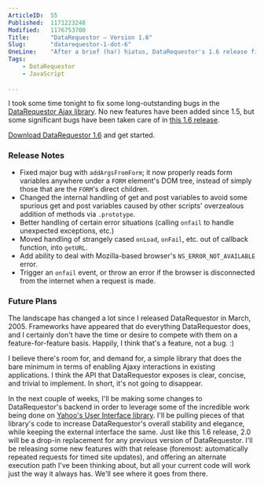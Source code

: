 ```yaml
---
ArticleID:  55
Published:  1171223248
Modified:   1176753700
Title:      "DataRequestor — Version 1.6"
Slug:       "datarequestor-1-dot-6"
OneLine:    "After a brief (ha!) hiatus, DataRequestor's 1.6 release fixes many outstanding bugs.  Grab it now!"
Tags:       
    - DataRequestor
    - JavaScript

...
```

I took some time tonight to fix some long-outstanding bugs in the [DataRequestor Ajax library][datarequestor].  No new features have been added since 1.5, but some significant bugs have been taken care of in [this 1.6 release][download].

[Download DataRequestor 1.6][download] and get started.

### Release Notes ###

*   Fixed major bug with `addArgsFromForm`; it now properly reads form variables anywhere under a `FORM` element's DOM tree, instead of simply those that are the `FORM`'s direct children.
*   Changed the internal handling of get and post variables to avoid some spurious get and post variables caused by other scripts' overzealous addition of methods via `.prototype`.
*   Better handling of certain error situations (calling `onfail` to handle unexpected exceptions, etc.)
*   Moved handling of strangely cased `onLoad`, `onFail`, etc. out of callback function, into `getURL`.
*   Add ability to deal with Mozilla-based browser's `NS_ERROR_NOT_AVAILABLE` error.
*   Trigger an `onfail` event, or throw an error if the browser is disconnected from the internet when a request is made.

### Future Plans ###

The landscape has changed a lot since I released DataRequestor in March, 2005.  Frameworks have appeared that do everything DataRequestor does, and I certainly don't have the time or desire to compete with them on a feature-for-feature basis.  Happily, I think that's a feature, not a bug.  :)

I believe there's room for, and demand for, a simple library that does the bare minimum in terms of enabling Ajaxy interactions in existing applications.  I think the API that DataRequestor exposes is clear, concise, and trivial to implement.  In short, it's not going to disappear.

In the next couple of weeks, I'll be making some changes to DataRequestor's backend in order to leverage some of the incredible work being done on [Yahoo's User Interface library][yui].  I'll be pulling pieces of that library's code to increase DataRequestor's overall stability and elegance, while keeping the external interface the same.  Just like this 1.6 release, 2.0 will be a drop-in replacement for any previous version of DataRequestor.  I'll be releasing some new features with that release (foremost: automatically repeated requests for timed site updates), and offering an alternate execution path I've been thinking about, but all your current code will work just the way it always has.  We'll see where it goes from there.

[datarequestor]: http://mikewest.org/archive/datarequestor/
[download]: http://mikewest.org/file_download/10
[yui]: http://developer.yahoo.com/yui/